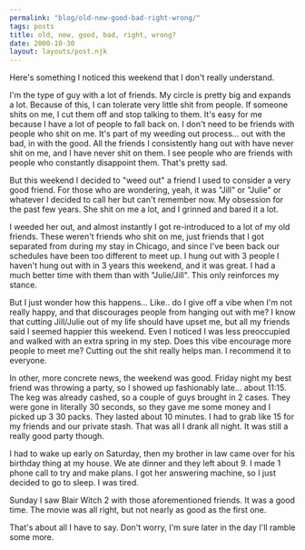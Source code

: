 ```yaml
---
permalink: "blog/old-new-good-bad-right-wrong/"
tags: posts
title: old, new, good, bad, right, wrong?
date: 2000-10-30
layout: layouts/post.njk
---
```


Here's something I noticed this weekend that I don't really understand.

I'm the type of guy with a lot of friends. My circle is pretty big and expands a lot. Because of this, I can tolerate very little shit from people. If someone shits on me, I cut them off and stop talking to them. It's easy for me because I have a lot of people to fall back on. I don't need to be friends with people who shit on me. It's part of my weeding out process... out with the bad, in with the good. All the friends I consistently hang out with have never shit on me, and I have never shit on them. I see people who are friends with people who constantly disappoint them. That's pretty sad. 

But this weekend I decided to "weed out" a friend I used to consider a very good friend. For those who are wondering, yeah, it was "Jill" or "Julie" or whatever I decided to call her but can't remember now. My obsession for the past few years. She shit on me a lot, and I grinned and bared it a lot.

I weeded her out, and almost instantly I got re-introduced to a lot of my old friends. These weren't friends who shit on me, just friends that I got separated from during my stay in Chicago, and since I've been back our schedules have been too different to meet up. I hung out with 3 people I haven't hung out with in 3 years this weekend, and it was great. I had a much better time with them than with "Julie/Jill". This only reinforces my stance. 

But I just wonder how this happens... Like.. do I give off a vibe when I'm not really happy, and that discourages people from hanging out with me? I know that cutting Jill/Julie out of my life should have upset me, but all my friends said I seemed happier this weekend. Even I noticed I was less preoccupied and walked with an extra spring in my step. Does this vibe encourage more people to meet me? Cutting out the shit really helps man. I recommend it to everyone. 

In other, more concrete news, the weekend was good. Friday night my best friend was throwing a party, so I showed up fashionably late... about 11:15. The keg was already cashed, so a couple of guys brought in 2 cases. They were gone in literally 30 seconds, so they gave me some money and I picked up 3 30 packs. They lasted about 10 minutes. I had to grab like 15 for my friends and our private stash. That was all I drank all night. It was still a really good party though.

I had to wake up early on Saturday, then my brother in law came over for his birthday thing at my house. We ate dinner and they left about 9. I made 1 phone call to try and make plans. I got her answering machine, so I just decided to go to sleep. I was tired.

Sunday I saw Blair Witch 2 with those aforementioned friends. It was a good time. The movie was all right, but not nearly as good as the first one. 

That's about all I have to say. Don't worry, I'm sure later in the day I'll ramble some more.